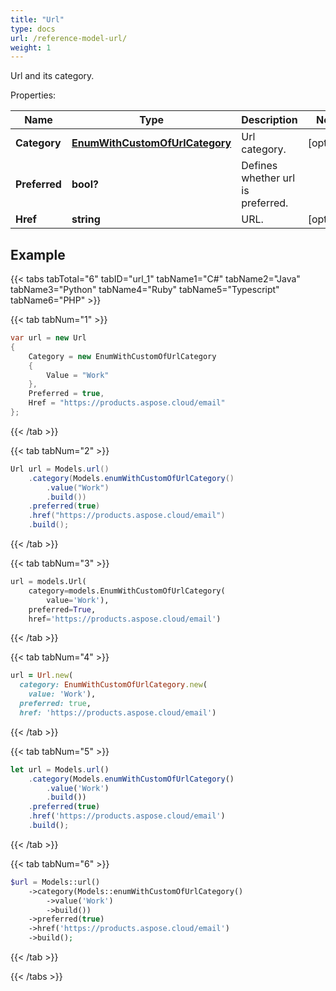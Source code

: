 ```yaml
---
title: "Url"
type: docs
url: /reference-model-url/
weight: 1
---
```

Url and its category.             

Properties:

Name | Type | Description | Notes
---- | ---- | ----------- | -----
**Category** | [**EnumWithCustomOfUrlCategory**](/email/reference-model-enum-with-custom-of-url-category/) | Url category.              | [optional] 
**Preferred** | **bool?** | Defines whether url is preferred.              | 
**Href** | **string** | URL.              | [optional] 


## Example

{{< tabs tabTotal="6" tabID="url_1" tabName1="C#" tabName2="Java" tabName3="Python" tabName4="Ruby" tabName5="Typescript" tabName6="PHP" >}}

{{< tab tabNum="1" >}}

```csharp
var url = new Url
{
    Category = new EnumWithCustomOfUrlCategory
    {
        Value = "Work"
    },
    Preferred = true,
    Href = "https://products.aspose.cloud/email"
};
```

{{< /tab >}}

{{< tab tabNum="2" >}}

```java
Url url = Models.url()
    .category(Models.enumWithCustomOfUrlCategory()
        .value("Work")
        .build())
    .preferred(true)
    .href("https://products.aspose.cloud/email")
    .build();
```

{{< /tab >}}

{{< tab tabNum="3" >}}

```python
url = models.Url(
    category=models.EnumWithCustomOfUrlCategory(
        value='Work'),
    preferred=True,
    href='https://products.aspose.cloud/email')
```

{{< /tab >}}

{{< tab tabNum="4" >}}

```ruby
url = Url.new(
  category: EnumWithCustomOfUrlCategory.new(
    value: 'Work'),
  preferred: true,
  href: 'https://products.aspose.cloud/email')
```

{{< /tab >}}

{{< tab tabNum="5" >}}

```typescript
let url = Models.url()
    .category(Models.enumWithCustomOfUrlCategory()
        .value('Work')
        .build())
    .preferred(true)
    .href('https://products.aspose.cloud/email')
    .build();
```

{{< /tab >}}

{{< tab tabNum="6" >}}

```php
$url = Models::url()
    ->category(Models::enumWithCustomOfUrlCategory()
        ->value('Work')
        ->build())
    ->preferred(true)
    ->href('https://products.aspose.cloud/email')
    ->build();
```

{{< /tab >}}

{{< /tabs >}}

